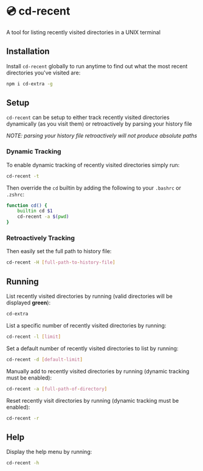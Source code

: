 # 💿 cd-recent

A tool for listing recently visited directories in a UNIX terminal

## Installation

Install `cd-recent` globally to run anytime to find out what the most recent directories you've visited are:
```sh
npm i cd-extra -g
```

## Setup

`cd-recent` can be setup to either track recently visited directories dynamically (as you visit them) or retroactively by parsing your history file

_NOTE: parsing your history file retroactively will not produce absolute paths_

### Dynamic Tracking

To enable dynamic tracking of recently visited directories simply run:
```sh
cd-recent -t
```

Then override the `cd` builtin by adding the following to your `.bashrc` or `.zshrc`:
```sh
function cd() {
    builtin cd $1
    cd-recent -a $(pwd)
}
```

### Retroactively Tracking

Then easily set the full path to history file:
```sh
cd-recent -H [full-path-to-history-file]
```

## Running

List recently visited directories by running (valid directories will be displayed __green__):
```sh
cd-extra
```

List a specific number of recently visited directories by running:
```sh
cd-recent -l [limit]
```

Set a default number of recently visited directories to list by running:
```sh
cd-recent -d [default-limit]
```

Manually add to recently visited directories by running (dynamic tracking must be enabled):
```sh
cd-recent -a [full-path-of-directory]
```

Reset recently visit directories by running (dynamic tracking must be enabled):
```sh
cd-recent -r
```

## Help

Display the help menu by running:
```sh
cd-recent -h
```
